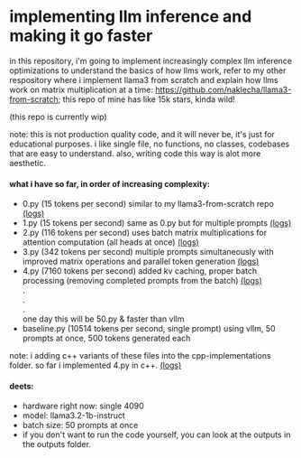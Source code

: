 # implementing llm inference and making it go faster
in this repository, i'm going to implement increasingly complex llm inference optimizations
to understand the basics of how llms work, refer to my other respository where i implement llama3 from scratch and explain how llms work on matrix multiplication at a time:
https://github.com/naklecha/llama3-from-scratch; this repo of mine has like 15k stars, kinda wild!

(this repo is currently wip)

note: this is not production quality code, and it will never be, it's just for educational purposes. i like single file, no functions, no classes, codebases that are easy to understand. also, writing code this way is alot more aesthetic.

#### what i have so far, in order of increasing complexity:
- 0.py (15 tokens per second) similar to my llama3-from-scratch repo [(logs)](outputs/0.txt)
- 1.py (15 tokens per second) same as 0.py but for multiple prompts [(logs)](outputs/1.txt)
- 2.py (116 tokens per second) uses batch matrix multiplications for attention computation (all heads at once) [(logs)](outputs/2.txt)
- 3.py (342 tokens per second) multiple prompts simultaneously with improved matrix operations and parallel token generation [(logs)](outputs/3.txt)
- 4.py (7160 tokens per second) added kv caching, proper batch processing (removing completed prompts from the batch) [(logs)](outputs/4.txt)
<br>.
<br>.
<br>.<br>
one day this will be 50.py & faster than vllm
- baseline.py (10514 tokens per second, single prompt) using vllm, 50 prompts at once, 500 tokens generated each

note: i adding c++ variants of these files into the cpp-implementations folder. so far i implemented 4.py in c++. [(logs)](outputs/4-in-cpp.txt)

#### deets:
- hardware right now: single 4090
- model: llama3.2-1b-instruct
- batch size: 50 prompts at once
- if you don't want to run the code yourself, you can look at the outputs in the outputs folder.

